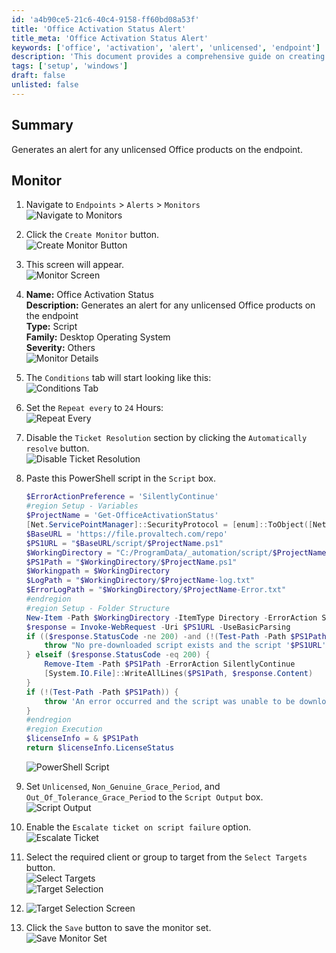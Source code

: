 ```yaml
---
id: 'a4b90ce5-21c6-40c4-9158-ff60bd08a53f'
title: 'Office Activation Status Alert'
title_meta: 'Office Activation Status Alert'
keywords: ['office', 'activation', 'alert', 'unlicensed', 'endpoint']
description: 'This document provides a comprehensive guide on creating a monitor that generates alerts for any unlicensed Office products on endpoints. It includes step-by-step instructions for setting up the monitor, configuring the script, and managing alert conditions.'
tags: ['setup', 'windows']
draft: false
unlisted: false
---
```


## Summary

Generates an alert for any unlicensed Office products on the endpoint.

## Monitor

1. Navigate to `Endpoints` > `Alerts` > `Monitors`  
   ![Navigate to Monitors](../../../static/img/Office-Activation-Status/image_1.png)

2. Click the `Create Monitor` button.  
   ![Create Monitor Button](../../../static/img/Office-Activation-Status/image_2.png)

3. This screen will appear.  
   ![Monitor Screen](../../../static/img/Office-Activation-Status/image_3.png)

4. **Name:** Office Activation Status  
   **Description:** Generates an alert for any unlicensed Office products on the endpoint  
   **Type:** Script  
   **Family:** Desktop Operating System  
   **Severity:** Others  
   ![Monitor Details](../../../static/img/Office-Activation-Status/image_4.png)

5. The `Conditions` tab will start looking like this:  
   ![Conditions Tab](../../../static/img/Office-Activation-Status/image_5.png)

6. Set the `Repeat every` to `24` Hours:  
   ![Repeat Every](../../../static/img/Office-Activation-Status/image_6.png)

7. Disable the `Ticket Resolution` section by clicking the `Automatically resolve` button.  
   ![Disable Ticket Resolution](../../../static/img/Office-Activation-Status/image_7.png)

8. Paste this PowerShell script in the `Script` box.  
   ```powershell
   $ErrorActionPreference = 'SilentlyContinue'
   #region Setup - Variables
   $ProjectName = 'Get-OfficeActivationStatus'
   [Net.ServicePointManager]::SecurityProtocol = [enum]::ToObject([Net.SecurityProtocolType], 3072)
   $BaseURL = 'https://file.provaltech.com/repo'
   $PS1URL = "$BaseURL/script/$ProjectName.ps1"
   $WorkingDirectory = "C:/ProgramData/_automation/script/$ProjectName"
   $PS1Path = "$WorkingDirectory/$ProjectName.ps1"
   $Workingpath = $WorkingDirectory
   $LogPath = "$WorkingDirectory/$ProjectName-log.txt"
   $ErrorLogPath = "$WorkingDirectory/$ProjectName-Error.txt"
   #endregion
   #region Setup - Folder Structure
   New-Item -Path $WorkingDirectory -ItemType Directory -ErrorAction SilentlyContinue | Out-Null
   $response = Invoke-WebRequest -Uri $PS1URL -UseBasicParsing
   if (($response.StatusCode -ne 200) -and (!(Test-Path -Path $PS1Path))) {
       throw "No pre-downloaded script exists and the script '$PS1URL' failed to download. Exiting."
   } elseif ($response.StatusCode -eq 200) {
       Remove-Item -Path $PS1Path -ErrorAction SilentlyContinue
       [System.IO.File]::WriteAllLines($PS1Path, $response.Content)
   }
   if (!(Test-Path -Path $PS1Path)) {
       throw 'An error occurred and the script was unable to be downloaded. Exiting.'
   }
   #endregion
   #region Execution
   $licenseInfo = & $PS1Path
   return $licenseInfo.LicenseStatus
   ```
   ![PowerShell Script](../../../static/img/Office-Activation-Status/image_8.png)

9. Set `Unlicensed`, `Non_Genuine_Grace_Period`, and `Out_Of_Tolerance_Grace_Period` to the `Script Output` box.  
   ![Script Output](../../../static/img/Office-Activation-Status/image_9.png)

10. Enable the `Escalate ticket on script failure` option.  
    ![Escalate Ticket](../../../static/img/Office-Activation-Status/image_10.png)

11. Select the required client or group to target from the `Select Targets` button.  
    ![Select Targets](../../../static/img/Office-Activation-Status/image_11.png)  
    ![Target Selection](../../../static/img/Office-Activation-Status/image_12.png)

12. ![Target Selection Screen](../../../static/img/Office-Activation-Status/image_13.png)

13. Click the `Save` button to save the monitor set.  
    ![Save Monitor Set](../../../static/img/Office-Activation-Status/image_14.png)
